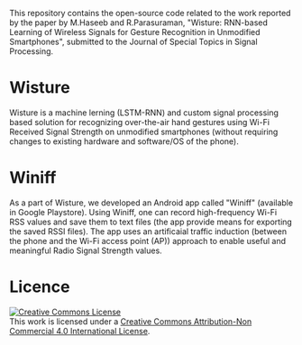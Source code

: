 This repository contains the open-source code related to the work reported by the paper by M.Haseeb and R.Parasuraman, "Wisture: RNN-based Learning of Wireless Signals for Gesture Recognition in Unmodified Smartphones", submitted to the Journal of Special Topics in Signal Processing.
# Wisture
Wisture is a machine lerning (LSTM-RNN) and custom signal processing based solution for recognizing over-the-air hand gestures using Wi-Fi Received Signal Strength on unmodified smartphones (without requiring changes to existing hardware and software/OS of the phone).

# Winiff
As a part of Wisture, we developed an Android app called "Winiff" (available in Google Playstore). Using Winiff, one can record high-frequency Wi-Fi RSS values and save them to text files (the app provide means for exporting the saved RSSI files).  The app uses an artificaial traffic induction (between the phone and the Wi-Fi access point (AP)) approach to enable useful and meaningful Radio Signal Strength values.

# Licence

<a rel="license" href="http://creativecommons.org/licenses/by-nc/4.0/"><img alt="Creative Commons License" style="border-width:0" src="https://i.creativecommons.org/l/by-nc/4.0/88x31.png" /></a><br />This work is licensed under a <a rel="license" href="http://creativecommons.org/licenses/by-nc/4.0/">Creative Commons Attribution-Non Commercial 4.0 International License</a>.
